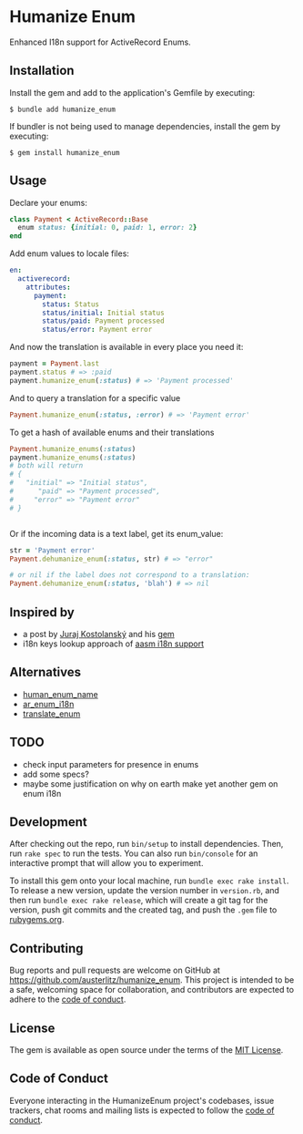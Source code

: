 # Humanize Enum

Enhanced I18n support for ActiveRecord Enums.

## Installation

Install the gem and add to the application's Gemfile by executing:

    $ bundle add humanize_enum

If bundler is not being used to manage dependencies, install the gem by executing:

    $ gem install humanize_enum

## Usage

Declare your enums:

```ruby
class Payment < ActiveRecord::Base
  enum status: {initial: 0, paid: 1, error: 2}
end
```

Add enum values to locale files:
```yaml
en:
  activerecord:
    attributes:
      payment:
        status: Status
        status/initial: Initial status
        status/paid: Payment processed
        status/error: Payment error
```

And now the translation is available in every place you need it:

```ruby
payment = Payment.last
payment.status # => :paid
payment.humanize_enum(:status) # => 'Payment processed'
```

And to query a translation for a specific value
```ruby
Payment.humanize_enum(:status, :error) # => 'Payment error'
```

To get a hash of available enums and their translations
```ruby
Payment.humanize_enums(:status)
payment.humanize_enums(:status)  
# both will return
# {
#   "initial" => "Initial status", 
#      "paid" => "Payment processed", 
#     "error" => "Payment error"
# }



```

Or if the incoming data is a text label, get its enum_value:
```ruby
str = 'Payment error'
Payment.dehumanize_enum(:status, str) # => "error"

# or nil if the label does not correspond to a translation:
Payment.dehumanize_enum(:status, 'blah') # => nil 
```

## Inspired by

- a post by [Juraj Kostolanský](https://www.kostolansky.sk/posts/localize-rails-enums/) and
  his [gem](https://github.com/jkostolansky/human_enum_name)
- i18n keys lookup approach of [aasm i18n support](https://github.com/aasm/aasm/wiki/I18n-support)

## Alternatives

- [human_enum_name](https://github.com/jkostolansky/human_enum_name)
- [ar_enum_i18n](https://github.com/dalpo/ar_enum_i18n)
- [translate_enum](https://github.com/shlima/translate_enum)

## TODO
- check input parameters for presence in enums
- add some specs?
- maybe some justification on why on earth make yet another gem on enum i18n  

## Development

After checking out the repo, run `bin/setup` to install dependencies. Then, run `rake spec` to run the tests. You can
also run `bin/console` for an interactive prompt that will allow you to experiment.

To install this gem onto your local machine, run `bundle exec rake install`. To release a new version, update the
version number in `version.rb`, and then run `bundle exec rake release`, which will create a git tag for the version,
push git commits and the created tag, and push the `.gem` file to [rubygems.org](https://rubygems.org).

## Contributing

Bug reports and pull requests are welcome on GitHub at https://github.com/austerlitz/humanize_enum. This project is
intended to be a safe, welcoming space for collaboration, and contributors are expected to adhere to
the [code of conduct](https://github.com/austerlitz/humanize_enum/blob/master/CODE_OF_CONDUCT.md).

## License

The gem is available as open source under the terms of the [MIT License](https://opensource.org/licenses/MIT).

## Code of Conduct

Everyone interacting in the HumanizeEnum project's codebases, issue trackers, chat rooms and mailing lists is expected
to follow the [code of conduct](https://github.com/austerlitz/humanize_enum/blob/master/CODE_OF_CONDUCT.md).
